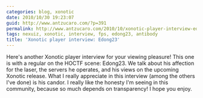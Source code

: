 ```yaml
---
categories: blog, xonotic
date: 2010/10/30 19:23:07
guid: http://www.antzucaro.com/?p=391
permalink: http://www.antzucaro.com/2010/10/xonotic-player-interview-edong23/
tags: nexuiz, xonotic, interview, fps, edong23, antibody
title: 'Xonotic player interview: Edong23'
---
```

Here's another Xonotic player interview for your viewing pleasure! This one is with a regular on the HOCTF scene: Edong23. We talk about his affection for the laser, the servers he operates, and his views on the upcoming Xonotic release. What I really appreciate in this interview (among the others I've done) is his candor. I really like the honesty I'm seeing in this community, because so much depends on transparency! I hope you enjoy.

<p style="text-align: center;"><object classid="clsid:d27cdb6e-ae6d-11cf-96b8-444553540000" width="640" height="385" codebase="http://download.macromedia.com/pub/shockwave/cabs/flash/swflash.cab#version=6,0,40,0"><param name="allowFullScreen" value="true" /><param name="allowscriptaccess" value="always" /><param name="src" value="http://www.youtube.com/v/AgMm9raM70c?fs=1&amp;hl=en_US" /><param name="allowfullscreen" value="true" /><embed type="application/x-shockwave-flash" width="640" height="385" src="http://www.youtube.com/v/AgMm9raM70c?fs=1&amp;hl=en_US" allowscriptaccess="always" allowfullscreen="true"></embed></object>